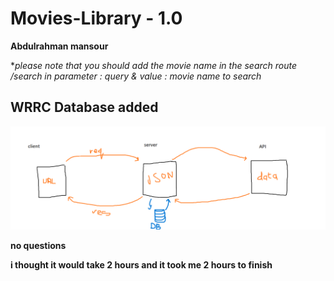 # Movies-Library - 1.0
**Abdulrahman mansour**

**please note that you should add the movie name in the search route /search in *parameter : query* & *value : movie name to search**

## WRRC Database added
![image](./Movie%20Data/movies%20library.png)

**no questions**

**i thought it would take 2 hours and it took me 2 hours to finish**
